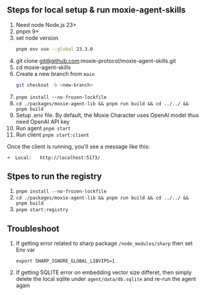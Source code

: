 ## Steps for local setup & run moxie-agent-skills

1. Need node Node.js 23+
2. pnpm 9+
3. set node version
    ```bash
    pnpm env use --global 23.3.0
    ```
4. git clone git@github.com:moxie-protocol/moxie-agent-skills.git
5. cd moxie-agent-skills
6. Create a new branch from `main`
    ```sh
    git checkout -b <new-branch>
    ```
7. `pnpm install --no-frozen-lockfile`
8. `cd ./packages/moxie-agent-lib && pnpm run build && cd ../../ && pnpm build`
9. Setup .env file. By default, the Moxie Character uses OpenAI model thus need OpenAI API key
10. Run agent `pnpm start`
11. Run client `pnpm start:client`

Once the client is running, you'll see a message like this:

```
➜  Local:   http://localhost:5173/
```

## Stpes to run the registry

1. `pnpm install --no-frozen-lockfile`
2. `cd ./packages/moxie-agent-lib && pnpm run build && cd ../../ && pnpm build`
3. `pnpm start:registry`

## Troubleshoot

1. If getting error related to sharp package `/node_modules/sharp` then set Env var
    ```
    export SHARP_IGNORE_GLOBAL_LIBVIPS=1
    ```
2. If getting SQLITE error on embedding vector size differet, then simply delete the local sqlite under `agent/data/db.sqlite` and re-run the agent again
